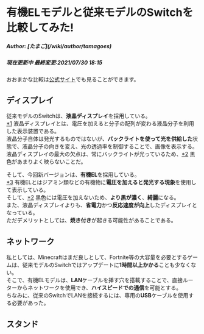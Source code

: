 # 有機ELモデルと従来モデルのSwitchを比較してみた!
<h5>Author: [たまご](/wiki/author/tamagoes)</h5>
<h5>現在更新中
最終変更:2021/07/30 18:15</h5>

おおまかな比較は[公式サイト](https://www.nintendo.co.jp/hardware/switch/compare/index.html)でも見ることができます。

## ディスプレイ
従来モデルのSwitchは、**液晶ディスプレイ**を採用している。  
[\*1](https://www.weblio.jp/content/%E6%B6%B2%E6%99%B6%E3%83%87%E3%82%A3%E3%82%B9%E3%83%97%E3%83%AC%E3%82%A4) 液晶ディスプレイとは、電圧を加えると分子の配列が変わる液晶分子を利用した表示装置である。  
液晶分子自体は発光するものではないが、**バックライトを使って光を供給した**状態で、液晶分子の向きを変え、光の透過率を制御することで、画像を表示する。  
液晶ディスプレイの最大の欠点は、常にバックライトが光っているため、[\*2](https://www.youtube.com/watch?v=DS_S5fHRAHI) 黒色があまりよく映らないことだ。  

そして、今回新バージョンは、**有機EL**を採用している。  
[\*3](https://www.weblio.jp/content/%E6%9C%89%E6%A9%9FEL) 有機ELとはジアミン類などの有機物に**電圧を加えると発光する現象**を使用して表示している。  
そして、[\*2](https://www.youtube.com/watch?v=DS_S5fHRAHI) 黒色には電圧を加えないため、**より黒が濃く**、**綺麗**になる。  
また、液晶ディスプレイよりも、**省電力**かつ**反応速度が向上**したディスプレイとなっている。  
ただデメリットとしては、**焼き付き**が起きる可能性があることである。

## ネットワーク
私としては、Minecraftはまだ良しとして、Fortnite等の大容量を必要とするゲームは、従来モデルのSwitchではアップデートに**1時間以上かかる**ことも少なくない。  
そこで、有機ELモデルは、**LAN**ケーブルを挿す穴を搭載することで、直接ルーターからネットワークを使用でき、**ハイスピードでの通信**を可能とする。  
ちなみに、従来のSwitchでLANを接続するには、専用の**USB**ケーブルを使用する必要があった。

## スタンド
